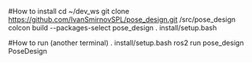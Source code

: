 #How to install
cd ~/dev_ws
git clone https://github.com/IvanSmirnovSPL/pose_design.git /src/pose_design
colcon build --packages-select pose_design
. install/setup.bash

#How to run (another terminal)
. install/setup.bash
ros2 run pose_design PoseDesign
